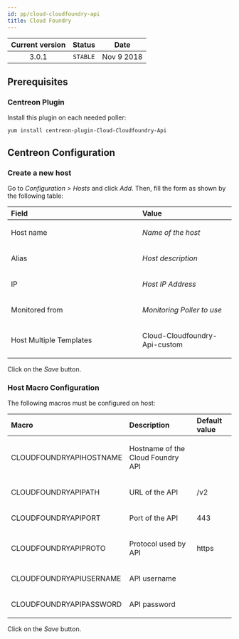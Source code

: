```yaml
---
id: pp/cloud-cloudfoundry-api
title: Cloud Foundry
---
```


| Current version | Status | Date |
| :-: | :-: | :-: |
| 3.0.1 | `STABLE` | Nov  9 2018 |

## Prerequisites
### Centreon Plugin
Install this plugin on each needed poller:

    yum install centreon-plugin-Cloud-Cloudfoundry-Api

## Centreon Configuration
### Create a new host
Go to *Configuration &gt; Hosts* and click *Add*. Then, fill the form as
shown by the following table:

<table>
<colgroup>
<col width="58%" />
<col width="41%" />
</colgroup>
<thead>
<tr class="header">
<th align="left">Field</th>
<th align="left">Value</th>
</tr>
</thead>
<tbody>
<tr class="odd">
<td align="left"><p>Host name</p></td>
<td align="left"><p><em>Name of the host</em></p></td>
</tr>
<tr class="even">
<td align="left"><p>Alias</p></td>
<td align="left"><p><em>Host description</em></p></td>
</tr>
<tr class="odd">
<td align="left"><p>IP</p></td>
<td align="left"><p><em>Host IP Address</em></p></td>
</tr>
<tr class="even">
<td align="left"><p>Monitored from</p></td>
<td align="left"><p><em>Monitoring Poller to use</em></p></td>
</tr>
<tr class="odd">
<td align="left"><p>Host Multiple Templates</p></td>
<td align="left"><p>Cloud-Cloudfoundry-Api-custom</p></td>
</tr>
</tbody>
</table>

Click on the *Save* button.

### Host Macro Configuration
The following macros must be configured on host:

<table>
<colgroup>
<col width="23%" />
<col width="53%" />
<col width="24%" />
</colgroup>
<thead>
<tr class="header">
<th align="left">Macro</th>
<th align="left">Description</th>
<th align="left">Default value</th>
</tr>
</thead>
<tbody>
<tr class="odd">
<td align="left"><p>CLOUDFOUNDRYAPIHOSTNAME</p></td>
<td align="left"><p>Hostname of the Cloud Foundry API</p></td>
<td align="left"><p></p></td>
</tr>
<tr class="even">
<td align="left"><p>CLOUDFOUNDRYAPIPATH</p></td>
<td align="left"><p>URL of the API</p></td>
<td align="left"><p>/v2</p></td>
</tr>
<tr class="odd">
<td align="left"><p>CLOUDFOUNDRYAPIPORT</p></td>
<td align="left"><p>Port of the API</p></td>
<td align="left"><p>443</p></td>
</tr>
<tr class="even">
<td align="left"><p>CLOUDFOUNDRYAPIPROTO</p></td>
<td align="left"><p>Protocol used by API</p></td>
<td align="left"><p>https</p></td>
</tr>
<tr class="odd">
<td align="left"><p>CLOUDFOUNDRYAPIUSERNAME</p></td>
<td align="left"><p>API username</p></td>
<td align="left"><p></p></td>
</tr>
<tr class="even">
<td align="left"><p>CLOUDFOUNDRYAPIPASSWORD</p></td>
<td align="left"><p>API password</p></td>
<td align="left"><p></p></td>
</tr>
</tbody>
</table>

Click on the *Save* button.

